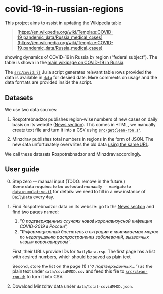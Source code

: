 # covid-19-in-russian-regions

This project aims to assist in updating the Wikipedia table

> [https://en.wikipedia.org/wiki/Template:COVID-19_pandemic_data/Russia_medical_cases](https://en.wikipedia.org/wiki/Template:COVID-19_pandemic_data/Russia_medical_cases)

showing dynamics of COVID-19 in Russia by region (“federal subject”).
The table is shown in the [main wikipage on COVID-19 in Russia](https://en.wikipedia.org/wiki/COVID-19_pandemic_in_Russia).

The [`src/covid.jl`](src/covid.jl) Julia script generates relevant table rows
provided the data is available in [`data`](data) for desired date.
More comments on usage and the data formats are provided inside the script.


## Datasets

We use two data sources:

1. Rospotrebnadzor publishes region-wise numbers of new cases on daily basis
     on its website ([News section](https://rospotrebnadzor.ru/about/info/news/)).
     This comes in HTML, we manually create text file
     and turn it into a CSV using [`src/getclean-rpn.sh`](src/getclean-rpn.sh).

2. Minzdrav publishes total numbers in regions in the form of JSON.
   The new data unfortunately overwrites the old data 
   [using the same URL](https://covid19.rosminzdrav.ru/wp-json/api/mapdata/).

We call these datasets Rospotrebnadzor and Minzdrav accordingly. 


## User guide

0. Step zero -- manual input (TODO: remove in the future.)  
    Some data requires to be collected manually -- navigate to
    [`data/cumulative.jl`](data/cumulative.jl) for details: we need to
    fill in a new instance of `DailyData` every day.

1. Find Rospotrebnadzor data on its website: go to the 
    [News section](https://rospotrebnadzor.ru/about/info/news/)
    and find two pages named:
    
    1.  “_О подтвержденных случаях новой коронавирусной инфекции COVID-2019 в России_”,
    2.  “_Информационный бюллетень о ситуации и принимаемых мерах по недопущению распространения заболеваний, вызванных новым коронавирусом_”.
    
    First, their URLs provide IDs for `DailyData.rsp`. The first page 
    has a list with desired numbers, which should be saved as plain text
    
    Second, store the list on the page (1) (“_О подтвержденных…_”)
    as the plain text under `data/covidMMDD.csv` and feed this file to
    [`src/clean-rpn.sh`](src/clean-rpn.sh) to turn it into CSV.

2. Download Minzdrav data under `data/total-covidMMDD.json`.
